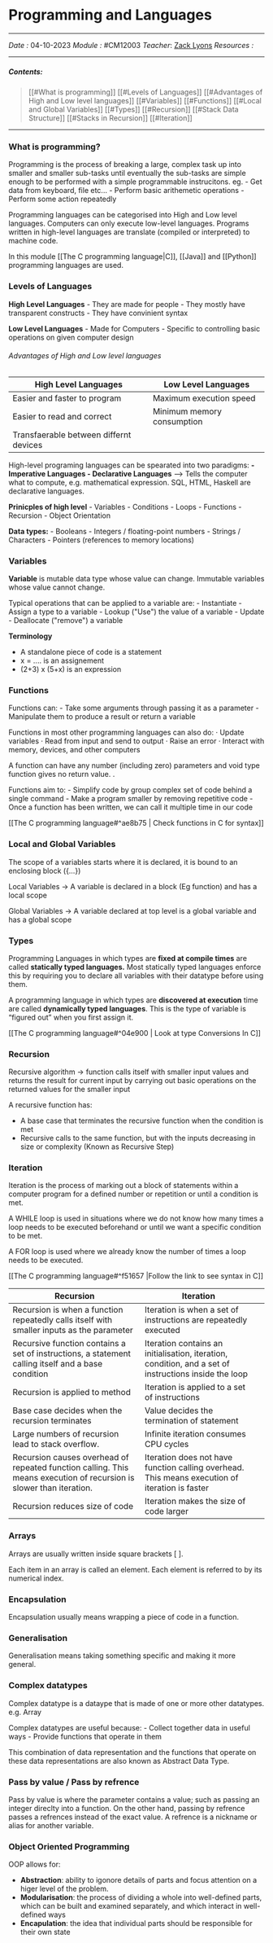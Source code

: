 # Programming and Languages
---
*Date :*  04-10-2023 
*Module :* #CM12003 
*Teacher*: [Zack Lyons](https://moodle.bath.ac.uk/user/profile.php?id=25337)
*Resources :*

---
##### Contents: 
> [[#What is programming]]
> [[#Levels of Languages]]
> [[#Advantages of High and Low level languages]]
> [[#Variables]]
> [[#Functions]]
> [[#Local and Global Variables]]
> [[#Types]]
> [[#Recursion]]
> [[#Stack Data Structure]]
> [[#Stacks in Recursion]]
> [[#Iteration]]

--- 

### What is programming?
Programming is the process of breaking a large, complex task up into smaller and smaller sub-tasks until eventually the sub-tasks are simple enough to be performed with a simple programmable instrucitons. eg. 
				- Get data from keyboard, file etc...
				- Perform basic arithemetic operations
				- Perform some action repeatedly

Programming languages can be categorised into High and Low level languages. Computers can only execute low-level languages. Programs written in high-level languages are translate (compiled or interpreted) to machine code.

In this module [[The C programming language|C]], [[Java]] and [[Python]] programming languages are used. 

### Levels of Languages
**High Level Languages**
	- They are made for people
	- They mostly have transparent constructs 
	- They have convinient syntax

**Low Level Languages**
	- Made for Computers
	- Specific to controlling basic operations on given computer design

###### Advantages of High and Low level languages
| High Level Languages                   | Low Level Languages        |
| -------------------------------------- | -------------------------- |
| Easier and faster to program           | Maximum execution speed    |
| Easier to read and correct             | Minimum memory consumption |
| Transfaerable between differnt devices |                            |

High-level programing languages can be spearated into two paradigms:
	**- Imperative Languages
	- Declarative Languages** -->  Tells the computer what to compute, e.g. mathematical expression. SQL, HTML, Haskell are declarative languages. 

**Prinicples of high level**
	- Variables
	- Conditions
	- Loops
	- Functions
	- Recursion
	- Object Orientation

**Data types:**
	- Booleans
	- Integers / floating-point numbers
	- Strings / Characters
	- Pointers (references to memory locations)

### Variables
**Variable** is mutable data type whose value can change. Immutable variables whose value cannot change.

Typical operations that can be applied to a variable are: 
	- Instantiate
	- Assign a type to a variable
	- Lookup ("Use") the value of a variable
	- Update
	- Deallocate ("remove") a variable

**Terminology**
- A standalone piece of code is a statement
- x = .... is an assignement
- (2+3) x (5+x) is an expression


### Functions
Functions can:
	- Take some arguments through passing it as a parameter
	- Manipulate them to produce a result or return a variable

Functions in most other programming languages can also do:
	· Update variables
	· Read from input and send to output
	· Raise an error
	· Interact with memory, devices, and other computers

A function can have any number (including zero) parameters and void type function gives no return value. .

Functions aim to:
	- Simplify code by group complex set of code behind a single command
	- Make a program smaller by removing repetitive code
	- Once a function has been written, we can call it multiple time in our code

[[The C programming language#^ae8b75 | Check functions in C for syntax]]

### Local and Global Variables

The scope of a variables starts where it is declared, it is bound to an enclosing block ({…})

Local Variables $\rightarrow$ A variable is declared in a block (Eg function) and has a local scope

Global Variables $\rightarrow$ A variable declared at top level is a global variable and has a global scope

### Types

Programming Languages in which types are **fixed at compile times** are called **statically typed languages.** Most statically typed languages enforce this by requiring you to declare all variables with their datatype before using them.

A programming language in which types are **discovered at execution** time are called **dynamically typed languages**. This is the type of variable is “figured out” when you first assign it.

[[The C programming language#^04e900 | Look at type Conversions In C]]

### Recursion

Recursive algorithm $\rightarrow$ function calls itself with smaller input values and returns the result for current input by carrying out basic operations on the returned values for the smaller input

A recursive function has:
- A base case that terminates the recursive function when the condition is met
- Recursive calls to the same function, but with the inputs decreasing in size or complexity (Known as Recursive Step)

### Iteration

Iteration is the process of marking out a block of statements within a computer program for a defined number or repetition or until a condition is met.

A WHILE loop is used in situations where we do not know how many times a loop needs to be executed beforehand or until we want a specific condition to be met.

A FOR loop is used where we already know the number of times a loop needs to be executed.

[[The C programming language#^f51657 |Follow the link to see syntax in C]]

 | Recursion                                                                                                           | Iteration                                                                                             |     |
 | ------------------------------------------------------------------------------------------------------------------- | ----------------------------------------------------------------------------------------------------- | --- |
 | Recursion is when a function repeatedly calls itself with smaller inputs as the parameter                           | Iteration is when a set of instructions are repeatedly executed                                       |     |
 | Recursive function contains a set of instructions, a statement calling itself and a base condition                  | Iteration contains an initialisation, iteration, condition, and a set of instructions inside the loop |     |
 | Recursion is applied to method                                                                                      | Iteration is applied to a set of instructions                                                         |     |
 | Base case decides when the recursion terminates                                                                     | Value decides the termination of statement                                                            |     |
 | Large numbers of recursion lead to stack overflow.                                                                  | Infinite iteration consumes CPU cycles                                                                |     |
 | Recursion causes overhead of repeated function calling. This means execution of recursion is slower than iteration. | Iteration does not have function calling overhead. This means execution of iteration is faster        |     |
 | Recursion reduces size of code                                                                                      | Iteration makes the size of code larger                                                               |     |


### Arrays
Arrays are usually written inside square brackets [ ]. 

Each item in an array is called an element. 
Each element is referred to by its numerical index.


### Encapsulation
Encapsulation usually means wrapping a piece of code in a function. 

### Generalisation
Generalisation means taking something specific and making it more general. 




 



 



 









### Complex datatypes
Complex datatype is a dataype that is made of one or more other datatypes. e.g. Array

Complex datatypes are useful because: 
	- Collect together data in useful ways
	- Provide functions that operate in them

This combination of data representation and the functions that operate on these data representations are also known as Abstract Data Type.
### Pass by value / Pass by refrence
Pass by value is where the parameter contains a value; such as passing an integer direclty into a function. 
On the other hand, passing by refrence passes a refrences instead of the exact value. A refrence is a nickname or alias for another variable. 
### Object Oriented Programming
OOP allows for: 
- **Abstraction**: ability to igonore details of parts and focus attention on a higer level of the problem. 
- **Modularisation**: the process of dividing a whole into well-defined parts, which can be built and examined separately, and which interact in well-defined ways
- **Encapulation**: the idea that individual parts should be responsible for their own state